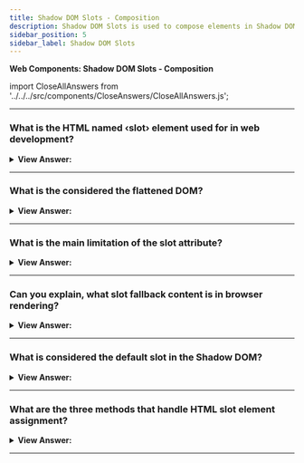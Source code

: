 ```yaml
---
title: Shadow DOM Slots - Composition
description: Shadow DOM Slots is used to compose elements in Shadow DOM. It is used to compose elements in Shadow DOM.
sidebar_position: 5
sidebar_label: Shadow DOM Slots
---
```


**Web Components: Shadow DOM Slots - Composition**

import CloseAllAnswers from '../../../src/components/CloseAnswers/CloseAllAnswers.js';

<CloseAllAnswers />

---

### What is the HTML named &#8249;slot&#8250; element used for in web development?

<details>
  <summary><strong>View Answer:</strong></summary>
  <div>
  <div><strong>Interview Response:</strong> The HTML &#8249;slot&#8250; element is part of the Web Components technology suite which acts as a placeholder inside a web component that you can fill with your own markup, which lets you create separate DOM trees and present them together.
    </div>
  </div>
</details>

---

### What is the considered the flattened DOM?

<details>
  <summary><strong>View Answer:</strong></summary>
  <div>
  <div><strong>Interview Response:</strong> The combination of the Light DOM and the shadow DOM are considered the flattened DOM result. This is viewable in the developer tools for inspection, but not available in the source.
    </div>
  </div>
</details>

---

### What is the main limitation of the slot attribute?

<details>
  <summary><strong>View Answer:</strong></summary>
  <div>
  <div><strong>Interview Response:</strong> The slot="..." attribute is only valid for direct children of the shadow host. For nested elements it is ignored. If there are multiple elements in light DOM with the same slot name, they are appended into the slot, one after another.
    </div><br />
  <div><strong className="codeExample">Code Example:</strong><br /><br />

  <div></div>

```html
<!-- invalid slot, must be direct child of user-card -->
    <span slot="birthday">01.01.2001</span>
  </div>
</user-card>

<!-- The slots below are appended in order -->
<user-card>
  <span slot="username">John</span>
  <span slot="username">Smith</span>
</user-card>
```

  </div>
  </div>
</details>

---

### Can you explain, what slot fallback content is in browser rendering?

<details>
  <summary><strong>View Answer:</strong></summary>
  <div>
  <div><strong>Interview Response:</strong> If we put something inside a &#8249;slot&#8250;, it becomes the fallback, “default” content. The browser shows it if there is no corresponding filler in light DOM. Basically, if the slot is in the shadow DOM it will render if there is no slot available in the light DOM.
    </div>
  </div>
</details>

---

### What is considered the default slot in the Shadow DOM?

<details>
  <summary><strong>View Answer:</strong></summary>
  <div>
  <div><strong>Interview Response:</strong> The first &#8249;slot&#8250; in shadow DOM that does not have a name is a “default” slot. It gets all nodes from the light DOM that are not slotted elsewhere.
    </div><br />
  <div><strong className="codeExample">Code Example:</strong><br /><br />

  <div></div>

```html
<script>
  customElements.define(
    'user-card',
    class extends HTMLElement {
      connectedCallback() {
        this.attachShadow({ mode: 'open' });
        this.shadowRoot.innerHTML = `
    <div>Name:
      <slot name="username"></slot>
    </div>
    <div>Birthday:
      <slot name="birthday"></slot>
    </div>
    <fieldset>
      <legend>Other information</legend>
      <slot></slot>  first unnamed slot
    </fieldset>
    `;
      }
    }
  );
</script>

<user-card>
  <div>I like to swim.</div>
  <span slot="username">John Smith</span>
  <span slot="birthday">01.01.2001</span>
  <div>...And play volleyball too!</div>
</user-card>
```

  </div>
  </div>
</details>

---

### What are the three methods that handle HTML slot element assignment?

<details>
  <summary><strong>View Answer:</strong></summary>
  <div>
  <div><strong>Interview Response:</strong> The HTML slot element has three main methods including assignedSlot, assignedNodes, and assignedElements used to handle or assess element node assignment. The assignedSlot method returns the &#8249;slot&#8250; element that the node is assigned to. The assignedElements() method returns a sequence of the nodes assigned to this slot, and if the flatten option is set to true, the assigned nodes of any other slots that are descendants of this slot. If no assigned nodes are found, it returns the slot's fallback content. The assignedSlot method returns an HTMLSlotElement representing the &#8249;slot&#8250; element the node is inserted in. These methods are useful when we need not just show the slotted content, but also track it in JavaScript.
    </div><br />
  <div><strong className="codeExample">Code Example:</strong><br /><br />

  <div></div>

```html
<custom-menu id="menu">
  <span slot="title">Candy menu</span>
  <li slot="item">Lollipop</li>
  <li slot="item">Fruit Toast</li>
</custom-menu>

<script>
  customElements.define(
    'custom-menu',
    class extends HTMLElement {
      items = [];

      connectedCallback() {
        this.attachShadow({ mode: 'open' });
        this.shadowRoot.innerHTML = `<div class="menu">
      <slot name="title"></slot>
      <ul><slot name="item"></slot></ul>
    </div>`;

        // triggers when slot content changes
        this.shadowRoot.firstElementChild.addEventListener(
          'slotchange',
          (e) => {
            let slot = e.target;
            if (slot.name == 'item') {
              this.items = slot
                .assignedElements()
                .map((elem) => elem.textContent);
              alert('Items: ' + this.items);
            }
          }
        );
      }
    }
  );

  // items update after 1 second
  setTimeout(() => {
    menu.insertAdjacentHTML('beforeEnd', '<li slot="item">Cup Cake</li>');
  }, 1000);
</script>
```

  </div>
  </div>
</details>

---
